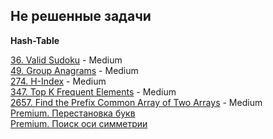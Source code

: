 ## Не решенные задачи 

**Hash-Table**

[36. Valid Sudoku](https://leetcode.com/problems/valid-sudoku/description/) - Medium  
[49. Group Anagrams](https://leetcode.com/problems/group-anagrams/description/) - Medium  
[274. H-Index](https://leetcode.com/problems/h-index/description/) - Medium  
[347. Top K Frequent Elements](https://leetcode.com/problems/top-k-frequent-elements/description/) - Medium  
[2657. Find the Prefix Common Array of Two Arrays](https://leetcode.com/problems/find-the-prefix-common-array-of-two-arrays/description/) - Medium  
[Premium. Перестановка букв](https://leetcode.com/problems/palindrome-permutation/description/)  
[Premium. Поиск оси симметрии](https://leetcode.com/problems/line-reflection/description/)  
